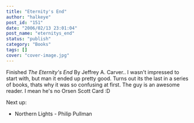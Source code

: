 ```yaml
---
title: "Eternity's End"
author: "halkeye"
post_id: "151"
date: "2006/02/13 23:01:04"
post_name: "eternitys_end"
status: "publish"
category: "Books"
tags: []
cover: "cover-image.jpg"
---
```


Finished _The Eternity's End_ By Jeffrey A. Carver.. I wasn't impressed to start with, but man it ended up pretty good. Turns out its the last in a series of books, thats why it was so confusing at first. The guy is an awesome reader. I mean he's no Orsen Scott Card :D

Next up:  

* Northern Lights - Philip Pullman